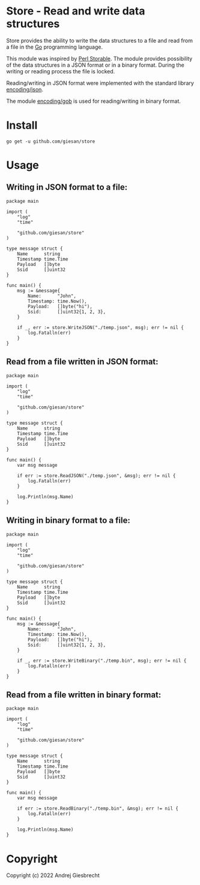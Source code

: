 # Store - Read and write data structures

Store provides the ability to write the data structures to a file and read from a file in the [Go](https://go.dev/) programming language.

This module was inspired by [Perl Storable](https://perldoc.perl.org/Storable). The module provides possibility of the data structures in a JSON format or in a binary format. During the writing or reading process the file is locked.

Reading/writing in JSON format were implemented with the standard library [encoding/json](https://pkg.go.dev/encoding/json).

The module [encoding/gob](https://pkg.go.dev/encoding/gob) is used for reading/writing in binary format.

# Install

```
go get -u github.com/giesan/store
```

# Usage

## Writing in JSON format to a file:

```
package main

import (
	"log"
	"time"

	"github.com/giesan/store"
)

type message struct {
	Name      string
	Timestamp time.Time
	Payload   []byte
	Ssid      []uint32
}

func main() {
	msg := &message{
		Name:      "John",
		Timestamp: time.Now(),
		Payload:   []byte("hi"),
		Ssid:      []uint32{1, 2, 3},
	}

	if _, err := store.WriteJSON("./temp.json", msg); err != nil {
		log.Fatalln(err)
	}
}
```

## Read from a file written in JSON format:

```
package main

import (
	"log"
	"time"

	"github.com/giesan/store"
)

type message struct {
	Name      string
	Timestamp time.Time
	Payload   []byte
	Ssid      []uint32
}

func main() {
	var msg message

	if err := store.ReadJSON("./temp.json", &msg); err != nil {
		log.Fatalln(err)
	}

	log.Println(msg.Name)
}
```

## Writing in binary format to a file:

```
package main

import (
	"log"
	"time"

	"github.com/giesan/store"
)

type message struct {
	Name      string
	Timestamp time.Time
	Payload   []byte
	Ssid      []uint32
}

func main() {
	msg := &message{
		Name:      "John",
		Timestamp: time.Now(),
		Payload:   []byte("hi"),
		Ssid:      []uint32{1, 2, 3},
	}

	if _, err := store.WriteBinary("./temp.bin", msg); err != nil {
		log.Fatalln(err)
	}
}
```

## Read from a file written in binary format:

```
package main

import (
	"log"
	"time"

	"github.com/giesan/store"
)

type message struct {
	Name      string
	Timestamp time.Time
	Payload   []byte
	Ssid      []uint32
}

func main() {
	var msg message

	if err := store.ReadBinary("./temp.bin", &msg); err != nil {
		log.Fatalln(err)
	}

	log.Println(msg.Name)
}
```

# Copyright

Copyright (c) 2022 Andrej Giesbrecht

